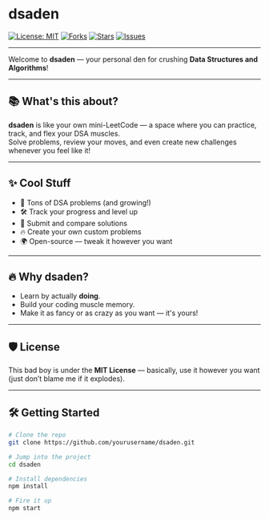 # dsaden

[![License: MIT](https://img.shields.io/badge/License-MIT-yellow.svg)](LICENSE)
[![Forks](https://img.shields.io/github/forks/chiragdev1/dsaden.svg)](https://github.com/chiragdev1/dsaden/network/members)
[![Stars](https://img.shields.io/github/stars/chiragdev1/dsaden.svg)](https://github.com/chiragdev1/dsaden/stargazers)
[![Issues](https://img.shields.io/github/issues/chiragdev1/dsaden.svg)](https://github.com/chiragdev1/dsaden/issues)

---

Welcome to **dsaden** — your personal den for crushing **Data Structures and Algorithms**!

---

## 📚 What's this about?
**dsaden** is like your own mini-LeetCode — a space where you can practice, track, and flex your DSA muscles.  
Solve problems, review your moves, and even create new challenges whenever you feel like it!

---

## ✨ Cool Stuff
- 🚀 Tons of DSA problems (and growing!)
- 🛠️ Track your progress and level up
- 📝 Submit and compare solutions
- 🔥 Create your own custom problems
- 🌍 Open-source — tweak it however you want

---

## 🔥 Why dsaden?
- Learn by actually **doing**.
- Build your coding muscle memory.
- Make it as fancy or as crazy as you want — it's yours!

---

## 🛡 License
This bad boy is under the **MIT License** — basically, use it however you want (just don’t blame me if it explodes).

---

## 🛠 Getting Started
```bash
# Clone the repo
git clone https://github.com/yourusername/dsaden.git

# Jump into the project
cd dsaden

# Install dependencies
npm install

# Fire it up
npm start
